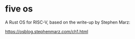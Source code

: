 # five os

A Rust OS for RISC-V, based on the write-up by Stephen Marz:

https://osblog.stephenmarz.com/ch1.html
